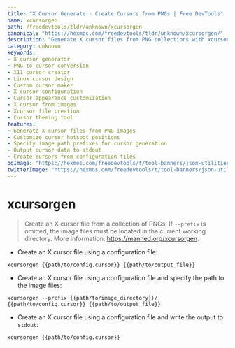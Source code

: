 ```yaml
---
title: "X Cursor Generate - Create Cursors from PNGs | Free DevTools"
name: xcursorgen
path: /freedevtools/tldr/unknown/xcursorgen
canonical: "https://hexmos.com/freedevtools/tldr/unknown/xcursorgen/"
description: "Generate X cursor files from PNG collections with xcursorgen. Customize cursor appearance and create visually appealing mouse pointers. Free online tool, no registration required."
category: unknown
keywords:
- X cursor generator
- PNG to cursor conversion
- X11 cursor creator
- Linux cursor design
- Custom cursor maker
- X cursor configuration
- Cursor appearance customization
- X cursor from images
- Xcursor file creation
- Cursor theming tool
features:
- Generate X cursor files from PNG images
- Customize cursor hotspot positions
- Specify image path prefixes for cursor generation
- Output cursor data to stdout
- Create cursors from configuration files
ogImage: "https://hexmos.com/freedevtools/t/tool-banners/json-utilities-banner.png"
twitterImage: "https://hexmos.com/freedevtools/t/tool-banners/json-utilities-banner.png"
---
```


# xcursorgen

> Create an X cursor file from a collection of PNGs.
> If `--prefix` is omitted, the image files must be located in the current working directory.
> More information: <https://manned.org/xcursorgen>.

- Create an X cursor file using a configuration file:

`xcursorgen {{path/to/config.cursor}} {{path/to/output_file}}`

- Create an X cursor file using a configuration file and specify the path to the image files:

`xcursorgen --prefix {{path/to/image_directory}}/ {{path/to/config.cursor}} {{path/to/output_file}}`

- Create an X cursor file using a configuration file and write the output to `stdout`:

`xcursorgen {{path/to/config.cursor}}`
